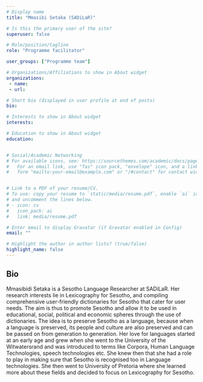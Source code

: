 ```yaml
---
# Display name
title: "Mmasibi Setaka (SADiLaR)"

# Is this the primary user of the site?
superuser: false

# Role/position/tagline
role: "Programme facilitator"

user_groups: ["Programme team"]

# Organizations/Affiliations to show in About widget
organizations:
 - name: 
 - url: 

# Short bio (displayed in user profile at end of posts)
bio: 

# Interests to show in About widget
interests: 

# Education to show in About widget
education:


# Social/Academic Networking
# For available icons, see: https://sourcethemes.com/academic/docs/page-builder/#icons
#   For an email link, use "fas" icon pack, "envelope" icon, and a link in the
#   form "mailto:your-email@example.com" or "/#contact" for contact widget.


# Link to a PDF of your resume/CV.
# To use: copy your resume to `static/media/resume.pdf`, enable `ai` icons in `params.toml`, 
# and uncomment the lines below.
# - icon: cv
#   icon_pack: ai
#   link: media/resume.pdf

# Enter email to display Gravatar (if Gravatar enabled in Config)
email: ""

# Highlight the author in author lists? (true/false)
highlight_name: false
---
```


## Bio

Mmasibidi Setaka is a Sesotho Language Researcher at SADiLaR. Her research interests lie in Lexicography for Sesotho, and compiling comprehensive user-friendly dictionaries for Sesotho that cater for user needs. The aim is thus to promote Sesotho and allow it to be used in educational, social, political and economic spheres through the use of dictionaries. The idea is to preserve Sesotho as a language, because when a language is preserved, its people and culture are also preserved and can be passed on from generation to generation. Her love for languages started at an early age and grew when she went to the University of the Witwatersrand and was introduced to terms like Corpora, Human Language Technologies, speech technologies etc. She knew then that she had a role to play in making sure that Sesotho is recognised too in Language technologies. She then went to University of Pretoria where she learned more about these fields and decided to focus on Lexicography for Sesotho.

